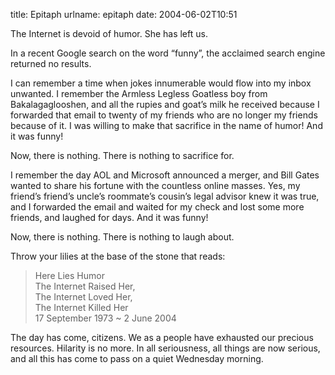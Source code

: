 title: Epitaph
urlname: epitaph
date: 2004-06-02T10:51

The Internet is devoid of humor. She has left us.

In a recent Google search on the word &ldquo;funny&rdquo;, the acclaimed search engine returned no results.

I can remember a time when jokes innumerable would flow into my inbox unwanted. I remember the Armless Legless Goatless boy from Bakalagaglooshen, and all the rupies and goat&#x02bc;s milk he received because I forwarded that email to twenty of my friends who are no longer my friends because of it. I was willing to make that sacrifice in the name of humor! And it was funny!

Now, there is nothing. There is nothing to sacrifice for.

I remember the day AOL and Microsoft announced a merger, and Bill Gates wanted to share his fortune with the countless online masses. Yes, my friend&#x02bc;s friend&#x02bc;s uncle&#x02bc;s roommate&#x02bc;s cousin&#x02bc;s legal advisor knew it was true, and I forwarded the email and waited for my check and lost some more friends, and laughed for days. And it was funny!

Now, there is nothing. There is nothing to laugh about.

Throw your lilies at the base of the stone that reads:

>  
> Here Lies Humor  
> The Internet Raised Her,  
> The Internet Loved Her,  
> The Internet Killed Her  
> 17 September 1973 ~ 2 June 2004
> 

The day has come, citizens. We as a people have exhausted our precious resources. Hilarity is no more. In all seriousness, all things are now serious, and all this has come to pass on a quiet Wednesday morning.